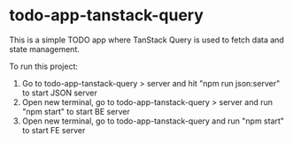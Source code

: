 # todo-app-tanstack-query

This is a simple TODO app where TanStack Query is used to fetch data and state management.

To run this project:

1. Go to todo-app-tanstack-query > server and hit "npm run json:server" to start JSON server
2. Open new terminal, go to todo-app-tanstack-query > server and run "npm start" to start BE server
3. Open new terminal, go to todo-app-tanstack-query and run "npm start" to start FE server

